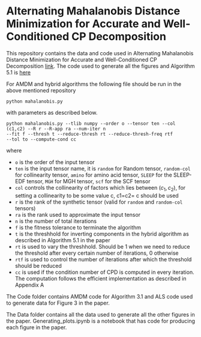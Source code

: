 # Alternating Mahalanobis Distance Minimization for Accurate and Well-Conditioned CP Decomposition

This repository contains the data and code used in Alternating Mahalanobis Distance Minimization for Accurate and Well-Conditioned CP Decomposition [link](https://arxiv.org/abs/2204.07208). The code used to generate all the figures and Algorithm 5.1 is
[here](https://github.com/cyclops-community/tensor_decomposition/blob/master/mahalanobis.py)

For AMDM and hybrid algorithms the following file should be run in the above mentioned repository
```
python mahalanobis.py
```
with parameters as described below.

```
python mahalanobis.py --tlib numpy --order o --tensor ten --col (c1,c2) --R r --R-app ra --num-iter n 
--fit f --thresh t --reduce-thresh rt --reduce-thresh-freq rtf 
--tol to --compute-cond cc 
```
where 
- `o` is the order of the input tensor
- `ten` is the input tensor name, it is `random` for Random tensor, `random-col` for collinearity tensor, `amino` for amino acid tensor, `SLEEP` for the SLEEP-EDF tensor, `MGH` for MGH tensor, `scf` for the SCF tensor
- `col` controls the collinearity of factors which lies between $(c_1,c_2)$, for setting a collinearity to be some value c, c1=c2= c should be used
- `r` is the rank of the synthetic tensor (valid for `random` and `random-col` tensors)
- `ra` is the rank used to approximate the input tensor
- `n` is the number of total iterations
- `f` is the fitness tolerance to terminate the algorithm
- `t` is the threshhold for inverting components in the hybrid algorithm as described in Algorithm 5.1 in the paper
- `rt` is used to vary the threshhold. Should be 1 when we need to reduce the threshold after every certain number of iterations, 0 otherwise
- `rtf` is used to control the number of iterations after which the threshold should be reduced
- `cc` is used if the condition number of CPD is computed in every iteration. The computation follows the efficient implementation as described in Appendix A


The Code folder contains AMDM code for Algorithm 3.1 and ALS code used to generate data for Figure 3 in the paper.

The Data folder contains all the data used to generate all the other figures in the paper. Generating_plots.ipynb is a notebook that has code for producing each figure in the paper.
